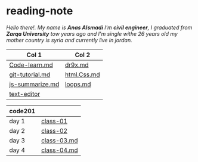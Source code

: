 # reading-note


*Hello there!.*
*My name is **Anas Alsmadi** I'm **civil engineer**, I graduated from **Zarqa University** tow years ago and I'm single withe 26 years old my mother country is syria and currently live in jordan.*


|Col 1    |     Col 2|
|-------------|---------|
|[Code-learn.md](code-learn.md)|[dr9x.md](dr9x.md)|
|[git-tutorial.md](git-tutorial.md)|[html.Css.md](html.Css.md)|
|[js-summarize.md](js-summarize.md)|[loops.md](loops.md)|
|[text-editor](text-editor)|




|code201||
|----|------|
|day 1|[class-01](class-01)|
|day 2|[class-02](class-02)|
|day 3|[class-03.md](class-03.md)|
|day 4|[class-04.md](class-04.md)|
